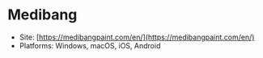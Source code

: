 # Medibang

* Site: [https://medibangpaint.com/en/](https://medibangpaint.com/en/)
* Platforms: Windows, macOS, iOS, Android
